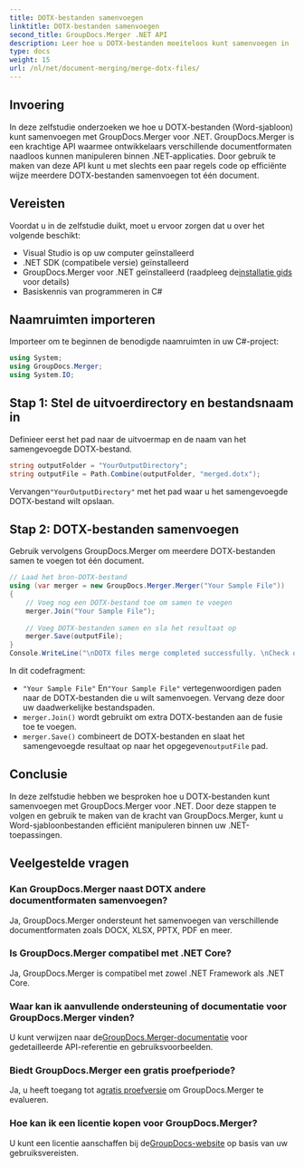 ```yaml
---
title: DOTX-bestanden samenvoegen
linktitle: DOTX-bestanden samenvoegen
second_title: GroupDocs.Merger .NET API
description: Leer hoe u DOTX-bestanden moeiteloos kunt samenvoegen in .NET met GroupDocs.Merger. Verbeter uw mogelijkheden voor documentmanipulatie.
type: docs
weight: 15
url: /nl/net/document-merging/merge-dotx-files/
---
```

## Invoering
In deze zelfstudie onderzoeken we hoe u DOTX-bestanden (Word-sjabloon) kunt samenvoegen met GroupDocs.Merger voor .NET. GroupDocs.Merger is een krachtige API waarmee ontwikkelaars verschillende documentformaten naadloos kunnen manipuleren binnen .NET-applicaties. Door gebruik te maken van deze API kunt u met slechts een paar regels code op efficiënte wijze meerdere DOTX-bestanden samenvoegen tot één document.
## Vereisten
Voordat u in de zelfstudie duikt, moet u ervoor zorgen dat u over het volgende beschikt:
- Visual Studio is op uw computer geïnstalleerd
- .NET SDK (compatibele versie) geïnstalleerd
-  GroupDocs.Merger voor .NET geïnstalleerd (raadpleeg de[installatie gids](https://reference.groupdocs.com/merger/net/) voor details)
- Basiskennis van programmeren in C#

## Naamruimten importeren
Importeer om te beginnen de benodigde naamruimten in uw C#-project:
```csharp
using System; 
using GroupDocs.Merger;
using System.IO;
```
## Stap 1: Stel de uitvoerdirectory en bestandsnaam in
Definieer eerst het pad naar de uitvoermap en de naam van het samengevoegde DOTX-bestand.
```csharp
string outputFolder = "YourOutputDirectory";
string outputFile = Path.Combine(outputFolder, "merged.dotx");
```
 Vervangen`"YourOutputDirectory"` met het pad waar u het samengevoegde DOTX-bestand wilt opslaan.
## Stap 2: DOTX-bestanden samenvoegen
Gebruik vervolgens GroupDocs.Merger om meerdere DOTX-bestanden samen te voegen tot één document.
```csharp
// Laad het bron-DOTX-bestand
using (var merger = new GroupDocs.Merger.Merger("Your Sample File"))
{
    // Voeg nog een DOTX-bestand toe om samen te voegen
    merger.Join("Your Sample File");
    
    // Voeg DOTX-bestanden samen en sla het resultaat op
    merger.Save(outputFile);
}
Console.WriteLine("\nDOTX files merge completed successfully. \nCheck output in {0}", outputFolder);
```
In dit codefragment:
- `"Your Sample File"` En`"Your Sample File"` vertegenwoordigen paden naar de DOTX-bestanden die u wilt samenvoegen. Vervang deze door uw daadwerkelijke bestandspaden.
- `merger.Join()` wordt gebruikt om extra DOTX-bestanden aan de fusie toe te voegen.
- `merger.Save()` combineert de DOTX-bestanden en slaat het samengevoegde resultaat op naar het opgegeven`outputFile` pad.

## Conclusie
In deze zelfstudie hebben we besproken hoe u DOTX-bestanden kunt samenvoegen met GroupDocs.Merger voor .NET. Door deze stappen te volgen en gebruik te maken van de kracht van GroupDocs.Merger, kunt u Word-sjabloonbestanden efficiënt manipuleren binnen uw .NET-toepassingen.

## Veelgestelde vragen
### Kan GroupDocs.Merger naast DOTX andere documentformaten samenvoegen?
Ja, GroupDocs.Merger ondersteunt het samenvoegen van verschillende documentformaten zoals DOCX, XLSX, PPTX, PDF en meer.
### Is GroupDocs.Merger compatibel met .NET Core?
Ja, GroupDocs.Merger is compatibel met zowel .NET Framework als .NET Core.
### Waar kan ik aanvullende ondersteuning of documentatie voor GroupDocs.Merger vinden?
 U kunt verwijzen naar de[GroupDocs.Merger-documentatie](https://reference.groupdocs.com/merger/net/) voor gedetailleerde API-referentie en gebruiksvoorbeelden.
### Biedt GroupDocs.Merger een gratis proefperiode?
 Ja, u heeft toegang tot a[gratis proefversie](https://releases.groupdocs.com/) om GroupDocs.Merger te evalueren.
### Hoe kan ik een licentie kopen voor GroupDocs.Merger?
 U kunt een licentie aanschaffen bij de[GroupDocs-website](https://purchase.groupdocs.com/buy) op basis van uw gebruiksvereisten.